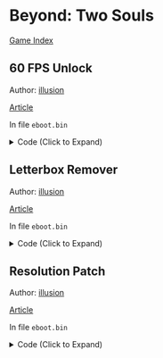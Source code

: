 # Beyond: Two Souls

[Game Index](README.md#games)

## 60 FPS Unlock

Author: [illusion](https://twitter.com/illusion0002)

[Article](https://illusion0001.github.io/patches/2021/07/01/QDR.Infraworld-Res-Letterbox-Patch/)

In file `eboot.bin`

<details>
<summary>Code (Click to Expand)</summary>

```
BE 01 00 00 00 E8 98 DD A7 00

BE 00 00 00 00 E8 98 DD A7 00
```

</details>

## Letterbox Remover

Author: [illusion](https://twitter.com/illusion0002)

[Article](https://illusion0001.github.io/patches/2021/07/01/QDR.Infraworld-Res-Letterbox-Patch/)

In file `eboot.bin`

<details>
<summary>Code (Click to Expand)</summary>

```
0F B6 F7 39 F1 74 1B

0F B6 F7 39 F1 75 1B
```

</details>

## Resolution Patch

Author: [illusion](https://twitter.com/illusion0002)

[Article](https://illusion0001.github.io/patches/2021/07/01/QDR.Infraworld-Res-Letterbox-Patch/)

In file `eboot.bin`

<details>
<summary>Code (Click to Expand)</summary>

```
BE 80 07 00 00 BA 38 04 00 00

BE 40 06 00 00 BA 84 03 00 00
```

</details>

